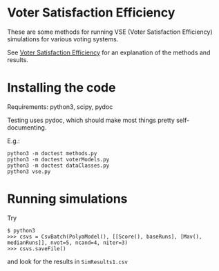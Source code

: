 # Voter Satisfaction Efficiency
These are some methods for running VSE (Voter Satisfaction Efficiency)
simulations for various voting systems. 

See [Voter Satisfaction Efficiency](http://electology.github.io/vse-sim/VSE/) for an explanation of the methods and results.

# Installing the code
Requirements: python3, scipy, pydoc

Testing uses pydoc, which should make most things pretty self-documenting.

E.g.:

    python3 -m doctest methods.py
    python3 -m doctest voterModels.py
    python3 -m doctest dataClasses.py
    python3 vse.py

# Running simulations

Try

    $ python3
    >>> csvs = CsvBatch(PolyaModel(), [[Score(), baseRuns], [Mav(), medianRuns]], nvot=5, ncand=4, niter=3)
    >>> csvs.saveFile()

and look for the results in `SimResults1.csv`
